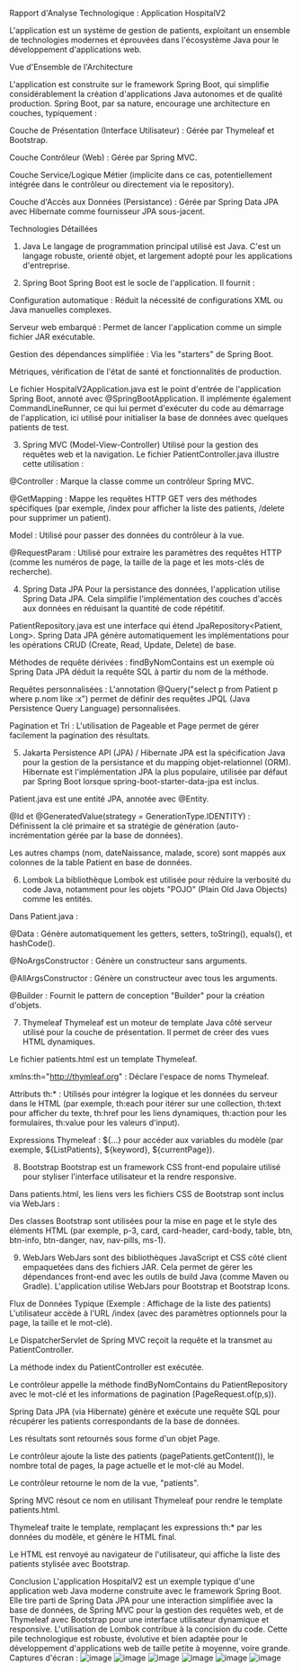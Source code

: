 Rapport d'Analyse Technologique : Application HospitalV2

L'application est un système de gestion de patients, exploitant un ensemble de technologies modernes et éprouvées dans l'écosystème Java pour le développement d'applications web.

Vue d'Ensemble de l'Architecture

L'application est construite sur le framework Spring Boot, qui simplifie considérablement la création d'applications Java autonomes et de qualité production. 
Spring Boot, par sa nature, encourage une architecture en couches, typiquement :

Couche de Présentation (Interface Utilisateur) : Gérée par Thymeleaf et Bootstrap.

Couche Contrôleur (Web) : Gérée par Spring MVC.

Couche Service/Logique Métier (implicite dans ce cas, potentiellement intégrée dans le contrôleur ou directement via le repository).

Couche d'Accès aux Données (Persistance) : Gérée par Spring Data JPA avec Hibernate comme fournisseur JPA sous-jacent.

Technologies Détaillées

1. Java
Le langage de programmation principal utilisé est Java. C'est un langage robuste, orienté objet, et largement adopté pour les applications d'entreprise.

2. Spring Boot
Spring Boot est le socle de l'application. Il fournit :

Configuration automatique : Réduit la nécessité de configurations XML ou Java manuelles complexes.

Serveur web embarqué  : Permet de lancer l'application comme un simple fichier JAR exécutable.

Gestion des dépendances simplifiée : Via les "starters" de Spring Boot.

Métriques, vérification de l'état de santé et fonctionnalités de production.

Le fichier HospitalV2Application.java est le point d'entrée de l'application Spring Boot, annoté avec @SpringBootApplication. 
Il implémente également CommandLineRunner, ce qui lui permet d'exécuter du code au démarrage de l'application, ici utilisé pour initialiser la base de données avec quelques patients de test.

3. Spring MVC (Model-View-Controller)
Utilisé pour la gestion des requêtes web et la navigation. Le fichier PatientController.java illustre cette utilisation :

@Controller : Marque la classe comme un contrôleur Spring MVC.

@GetMapping : Mappe les requêtes HTTP GET vers des méthodes spécifiques (par exemple, /index pour afficher la liste des patients, /delete pour supprimer un patient).

Model : Utilisé pour passer des données du contrôleur à la vue.

@RequestParam : Utilisé pour extraire les paramètres des requêtes HTTP (comme les numéros de page, la taille de la page et les mots-clés de recherche).

4. Spring Data JPA
Pour la persistance des données, l'application utilise Spring Data JPA. Cela simplifie l'implémentation des couches d'accès aux données en réduisant la quantité de code répétitif.

PatientRepository.java est une interface qui étend JpaRepository<Patient, Long>. Spring Data JPA génère automatiquement les implémentations pour les opérations CRUD (Create, Read, Update, Delete) de base.

Méthodes de requête dérivées : findByNomContains est un exemple où Spring Data JPA déduit la requête SQL à partir du nom de la méthode.

Requêtes personnalisées : L'annotation @Query("select p from Patient p where p.nom like :x") permet de définir des requêtes JPQL (Java Persistence Query Language) personnalisées.

Pagination et Tri : L'utilisation de Pageable et Page permet de gérer facilement la pagination des résultats.

5. Jakarta Persistence API (JPA) / Hibernate
JPA est la spécification Java pour la gestion de la persistance et du mapping objet-relationnel (ORM). Hibernate est l'implémentation JPA la plus populaire, utilisée par défaut par Spring Boot lorsque spring-boot-starter-data-jpa est inclus.

Patient.java est une entité JPA, annotée avec @Entity.

@Id et @GeneratedValue(strategy = GenerationType.IDENTITY) : Définissent la clé primaire et sa stratégie de génération (auto-incrémentation gérée par la base de données).

Les autres champs (nom, dateNaissance, malade, score) sont mappés aux colonnes de la table Patient en base de données.

6. Lombok
La bibliothèque Lombok est utilisée pour réduire la verbosité du code Java, notamment pour les objets "POJO" (Plain Old Java Objects) comme les entités.

Dans Patient.java :

@Data : Génère automatiquement les getters, setters, toString(), equals(), et hashCode().

@NoArgsConstructor : Génère un constructeur sans arguments.

@AllArgsConstructor : Génère un constructeur avec tous les arguments.

@Builder : Fournit le pattern de conception "Builder" pour la création d'objets.

7. Thymeleaf
Thymeleaf est un moteur de template Java côté serveur utilisé pour la couche de présentation. Il permet de créer des vues HTML dynamiques.

Le fichier patients.html est un template Thymeleaf.

xmlns:th="http://thymleaf.org" : Déclare l'espace de noms Thymeleaf.

Attributs th:* : Utilisés pour intégrer la logique et les données du serveur dans le HTML (par exemple, th:each pour itérer sur une collection, th:text pour afficher du texte, th:href pour les liens dynamiques, th:action pour les formulaires, th:value pour les valeurs d'input).

Expressions Thymeleaf : ${...} pour accéder aux variables du modèle (par exemple, ${ListPatients}, ${keyword}, ${currentPage}).

8. Bootstrap
Bootstrap est un framework CSS front-end populaire utilisé pour styliser l'interface utilisateur et la rendre responsive.

Dans patients.html, les liens vers les fichiers CSS de Bootstrap sont inclus via WebJars :

<link rel="stylesheet" href="/webjars/bootstrap/5.3.5/css/bootstrap.min.css">

<link rel="stylesheet" href="/webjars/bootstrap-icons/1.13.1/font/bootstrap-icons.css">

Des classes Bootstrap sont utilisées pour la mise en page et le style des éléments HTML (par exemple, p-3, card, card-header, card-body, table, btn, btn-info, btn-danger, nav, nav-pills, ms-1).

9. WebJars
WebJars sont des bibliothèques JavaScript et CSS côté client empaquetées dans des fichiers JAR. Cela permet de gérer les dépendances front-end avec les outils de build Java (comme Maven ou Gradle). L'application utilise WebJars pour Bootstrap et Bootstrap Icons.

Flux de Données Typique (Exemple : Affichage de la liste des patients)
L'utilisateur accède à l'URL /index (avec des paramètres optionnels pour la page, la taille et le mot-clé).

Le DispatcherServlet de Spring MVC reçoit la requête et la transmet au PatientController.

La méthode index du PatientController est exécutée.

Le contrôleur appelle la méthode findByNomContains du PatientRepository avec le mot-clé et les informations de pagination (PageRequest.of(p,s)).

Spring Data JPA (via Hibernate) génère et exécute une requête SQL pour récupérer les patients correspondants de la base de données.

Les résultats sont retournés sous forme d'un objet Page<Patient>.

Le contrôleur ajoute la liste des patients (pagePatients.getContent()), le nombre total de pages, la page actuelle et le mot-clé au Model.

Le contrôleur retourne le nom de la vue, "patients".

Spring MVC résout ce nom en utilisant Thymeleaf pour rendre le template patients.html.

Thymeleaf traite le template, remplaçant les expressions th:* par les données du modèle, et génère le HTML final.

Le HTML est renvoyé au navigateur de l'utilisateur, qui affiche la liste des patients stylisée avec Bootstrap.

Conclusion
L'application HospitalV2 est un exemple typique d'une application web Java moderne construite avec le framework Spring Boot.
Elle tire parti de Spring Data JPA pour une interaction simplifiée avec la base de données, de Spring MVC pour la gestion des requêtes web, et de Thymeleaf avec Bootstrap pour une interface utilisateur dynamique et responsive. L'utilisation de Lombok contribue à la concision du code.
Cette pile technologique est robuste, évolutive et bien adaptée pour le développement d'applications web de taille petite à moyenne, voire grande.
Captures d'écran :
![image](https://github.com/user-attachments/assets/a2d5756a-5df0-4125-93ea-0187e32d0754)
![image](https://github.com/user-attachments/assets/b7de7f18-f8de-439d-83ce-c803b455b8d8)
![image](https://github.com/user-attachments/assets/3da7814d-72c2-4329-a4d4-69d4822b388f)
![image](https://github.com/user-attachments/assets/fd38e331-972e-4560-ba75-030ed619966a)
![image](https://github.com/user-attachments/assets/8101fcb4-b618-45be-87c9-9c4c0a3eb912)
![image](https://github.com/user-attachments/assets/d9154a73-187f-4214-a114-fa1ad17740c8)



